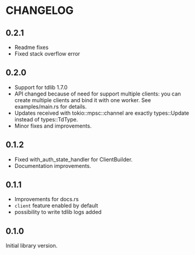 CHANGELOG
===
## 0.2.1
* Readme fixes
* Fixed stack overflow error

## 0.2.0
* Support for tdlib 1.7.0
* API changed because of need for support multiple clients: you can create multiple clients and bind it with one worker. See examples/main.rs for details.
* Updates received with tokio::mpsc::channel are exactly types::Update instead of types::TdType.
* Minor fixes and improvements.

## 0.1.2
* Fixed with_auth_state_handler for ClientBuilder.
* Documentation improvements.

## 0.1.1
* Improvements for docs.rs
* `client` feature enabled by default
* possibility to write tdlib logs added

## 0.1.0
Initial library version. 